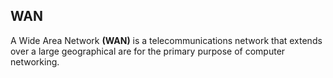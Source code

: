 ## WAN

A Wide Area Network **(WAN)** is a telecommunications network that extends over a large geographical are for the primary purpose of computer networking.